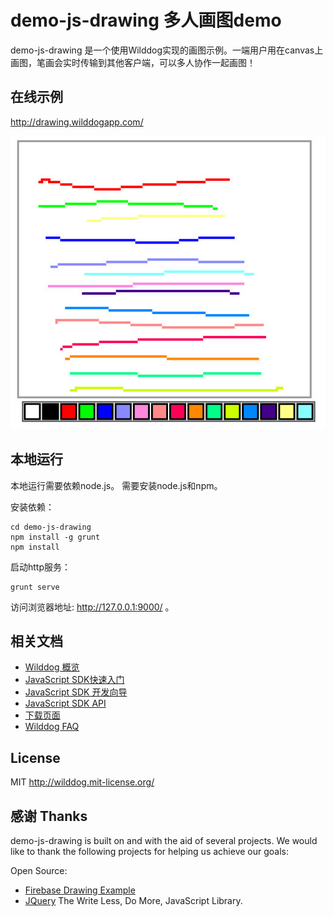 
# demo-js-drawing 多人画图demo

demo-js-drawing 是一个使用Wilddog实现的画图示例。一端用户用在canvas上画图，笔画会实时传输到其他客户端，可以多人协作一起画图！


## 在线示例
http://drawing.wilddogapp.com/

![ 多人协作绘图示例 ](app/images/drawing-demo.jpg)


## 本地运行
本地运行需要依赖node.js。
需要安装node.js和npm。

安装依赖：

```
cd demo-js-drawing
npm install -g grunt
npm install
```

启动http服务：

```
grunt serve
```

访问浏览器地址: http://127.0.0.1:9000/ 。



## 相关文档

* [Wilddog 概览](https://z.wilddog.com/overview/guide)
* [JavaScript SDK快速入门](https://z.wilddog.com/web/quickstart)
* [JavaScript SDK 开发向导](https://z.wilddog.com/web/guide/1)
* [JavaScript SDK API](https://z.wilddog.com/web/api)
* [下载页面](https://www.wilddog.com/download/)
* [Wilddog FAQ](https://z.wilddog.com/faq/qa)

## License
MIT
http://wilddog.mit-license.org/


## 感谢 Thanks

demo-js-drawing is built on and with the aid of several  projects. We would like to thank the following projects for helping us achieve our goals:

Open Source:

* [Firebase Drawing Example](https://www.firebase.com/tutorial/#example/drawing) 
* [JQuery](http://jquery.com) The Write Less, Do More, JavaScript Library.




